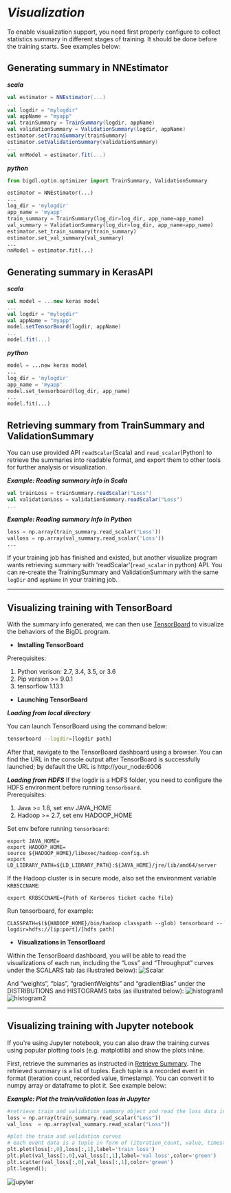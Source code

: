# *Visualization*
To enable visualization support, you need first properly configure to collect statistics summary in different stages of training. It should be done before the training starts. See examples below: 
## **Generating summary in NNEstimator**
***scala***
```scala
val estimator = NNEstimator(...)
...
val logdir = "mylogdir"
val appName = "myapp"
val trainSummary = TrainSummary(logdir, appName)
val validationSummary = ValidationSummary(logdir, appName)
estimator.setTrainSummary(trainSummary)
estimator.setValidationSummary(validationSummary)
...
val nnModel = estimator.fit(...)
```
***python***
```python
from bigdl.optim.optimizer import TrainSummary, ValidationSummary

estimator = NNEstimator(...)
...
log_dir = 'mylogdir'
app_name = 'myapp'
train_summary = TrainSummary(log_dir=log_dir, app_name=app_name)
val_summary = ValidationSummary(log_dir=log_dir, app_name=app_name)
estimator.set_train_summary(train_summary)
estimator.set_val_summary(val_summary)
...
nnModel = estimator.fit(...)
```
## **Generating summary in KerasAPI**
***scala***
```scala
val model = ...new keras model
...
val logdir = "mylogdir"
val appName = "myapp"
model.setTensorBoard(logdir, appName)
...
model.fit(...)
```
***python***
```python
model = ...new keras model
...
log_dir = 'mylogdir'
app_name = 'myapp'
model.set_tensorboard(log_dir, app_name)
...
model.fit(...)
```

## **Retrieving summary from TrainSummary and ValidationSummary**

You can use provided API `readScalar`(Scala) and `read_scalar`(Python) to retrieve the summaries into readable format, and export them to other tools for further analysis or visualization.

_**Example: Reading summary info in Scala**_
```scala
val trainLoss = trainSummary.readScalar("Loss")
val validationLoss = validationSummary.readScalar("Loss")
...
```

_**Example: Reading summary info in Python**_
```python
loss = np.array(train_summary.read_scalar('Loss'))
valloss = np.array(val_summary.read_scalar('Loss'))
...
```

If your training job has finished and existed, but another visualize program wants retrieving summary with 'readScalar'(`read_scalar` in python) API. 
You can re-create the TrainingSummary and ValidationSummary with the same `logDir` and `appName` in your training job. 

---

## **Visualizing training with TensorBoard**
With the summary info generated, we can then use [TensorBoard](https://pypi.python.org/pypi/tensorboard) to visualize the behaviors of the BigDL program.  

* **Installing TensorBoard**

Prerequisites:

1. Python verison: 2.7, 3.4, 3.5, or 3.6
2. Pip version >= 9.0.1
3. tensorflow 1.13.1

* **Launching TensorBoard**

***Loading from  local directory***

You can launch TensorBoard using the command below:
```bash
tensorboard --logdir=[logdir path]
```
After that, navigate to the TensorBoard dashboard using a browser. You can find the URL in the console output after TensorBoard is successfully launched; by default the URL is http://your_node:6006

***Loading from HDFS***
If the logdir is a HDFS folder, you need to configure the HDFS environment before running `tensorboard`.  
Prerequisites:
1. Java >= 1.8, set env JAVA_HOME 
2. Hadoop >= 2.7, set env HADOOP_HOME

Set env before running `tensorboard`:
```
export JAVA_HOME=
export HADOOP_HOME=
source ${HADOOP_HOME}/libexec/hadoop-config.sh
export LD_LIBRARY_PATH=${LD_LIBRARY_PATH}:${JAVA_HOME}/jre/lib/amd64/server
```
If the Hadoop cluster is in secure mode, also set the environment variable `KRB5CCNAME`:
```
export KRB5CCNAME={Path of Kerberos ticket cache file}
```
Run tensorboard, for example:
```
CLASSPATH=$(${HADOOP_HOME}/bin/hadoop classpath --glob) tensorboard --logdir=hdfs://[ip:port]/[hdfs path]
```


* **Visualizations in TensorBoard**

Within the TensorBoard dashboard, you will be able to read the visualizations of each run, including the “Loss” and “Throughput” curves under the SCALARS tab (as illustrated below):
![Scalar](../Image/tensorboard-scalar.png)

And “weights”, “bias”, “gradientWeights” and “gradientBias” under the DISTRIBUTIONS and HISTOGRAMS tabs (as illustrated below):
![histogram1](../Image/tensorboard-histo1.png)
![histogram2](../Image/tensorboard-histo2.png)

---

## **Visualizing training with Jupyter notebook**

If you're using Jupyter notebook, you can also draw the training curves using popular plotting tools (e.g. matplotlib) and show the plots inline. 

First, retrieve the summaries as instructed in [Retrieve Summary](#retrieving-summary-info-as-readable-format). The retrieved summary is a list of tuples. Each tuple is a recorded event in format (iteration count, recorded value, timestamp). You can convert it to numpy array or dataframe to plot it. See example below:  

_**Example: Plot the train/validation loss in Jupyter**_

```python
#retrieve train and validation summary object and read the loss data into ndarray's. 
loss = np.array(train_summary.read_scalar("Loss"))
val_loss  = np.array(val_summary.read_scalar("Loss"))

#plot the train and validation curves
# each event data is a tuple in form of (iteration_count, value, timestamp)
plt.plot(loss[:,0],loss[:,1],label='train loss')
plt.plot(val_loss[:,0],val_loss[:,1],label='val loss',color='green')
plt.scatter(val_loss[:,0],val_loss[:,1],color='green')
plt.legend();
```
 
![jupyter](../Image/jupyter.png)

